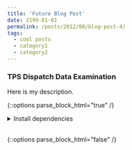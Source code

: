 ```yaml
---
title: 'Future Blog Post'
date: 2199-01-01
permalink: /posts/2012/08/blog-post-4/
tags:
  - cool posts
  - category1
  - category2
---
```


### TPS Dispatch Data Examination

Here is my description.


{::options parse_block_html="true" /}

<details><summary markdown="span">Install dependencies</summary>
```python
print('Hello World!')
print('Lorem ipsum')
```
Of course, it has to be Hello World, right?
</details>
<br/>

{::options parse_block_html="false" /}


